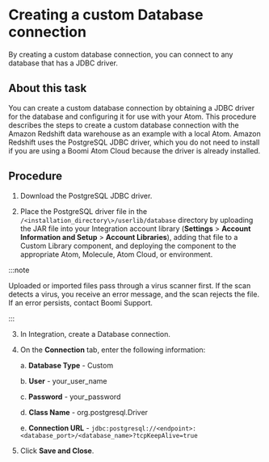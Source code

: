 # Creating a custom Database connection 

<head>
  <meta name="guidename" content="Integration"/>
  <meta name="context" content="GUID-778c837a-abd3-4e9c-854b-f76f34b9452b"/>
</head>


By creating a custom database connection, you can connect to any database that has a JDBC driver.

## About this task

You can create a custom database connection by obtaining a JDBC driver for the database and configuring it for use with your Atom. This procedure describes the steps to create a custom database connection with the Amazon Redshift data warehouse as an example with a local Atom. Amazon Redshift uses the PostgreSQL JDBC driver, which you do not need to install if you are using a Boomi Atom Cloud because the driver is already installed.

## Procedure

1.  Download the PostgreSQL JDBC driver.

2.  Place the PostgreSQL driver file in the `/<installation_directory\>/userlib/database` directory by uploading the JAR file into your Integration account library \(**Settings** \> **Account Information and Setup** \> **Account Libraries**\), adding that file to a Custom Library component, and deploying the component to the appropriate Atom, Molecule, Atom Cloud, or environment.

    
:::note

Uploaded or imported files pass through a virus scanner first. If the scan detects a virus, you receive an error message, and the scan rejects the file. If an error persists, contact Boomi Support.

:::

3.  In Integration, create a Database connection.

4.  On the **Connection** tab, enter the following information:

    a.  **Database Type** -  Custom

    b.  **User** -  your\_user\_name

    c.  **Password** -  your\_password

    d.  **Class Name** -  org.postgresql.Driver

    e.  **Connection URL** -  `jdbc:postgresql://<endpoint>:<database_port>/<database_name>?tcpKeepAlive=true`

5.  Click **Save and Close**.